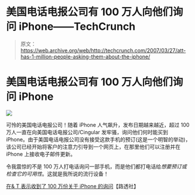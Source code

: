 # 美国电话电报公司有 100 万人向他们询问 iPhone——TechCrunch

> 原文：<https://web.archive.org/web/http://techcrunch.com/2007/03/27/att-has-1-million-people-asking-them-about-the-iphone/>

# 美国电话电报公司有 100 万人向他们询问 iPhone

![](img/9bb0efcb781b3e122b8650e2fa888378.png)

可怜的美国电话电报公司！随着 iPhone 人气飙升，发布日期越来越近，超过 100 万人一直在向美国电话电报公司/Cingular 发牢骚，询问他们何时能买到 iPhone。由于美国电话电报公司没有接受这款手机的预订(这是一个明智的举动)，该公司已经开始将客户的注意力引导到一个网页上，在那里他们可以注册并在 iPhone 上接收电子邮件更新。

令我震惊的不是 100 万人打电话询问一部手机，而是他们都打电话给*想要预订或检查它的可用性*。这就是我所说的流行设备！

[在& T 表示收到了 100 万份关于 iPhone 的询问](https://web.archive.org/web/20210119123321/http://news.yahoo.com/s/nm/20070327/wr_nm/cingular_iphone_dc)【路透社】